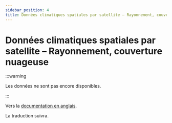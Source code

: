```yaml
---
sidebar_position: 4
title: Données climatiques spatiales par satellite – Rayonnement, couverture nuageuse
---
```


# Données climatiques spatiales par satellite – Rayonnement, couverture nuageuse

:::warning 

Les données ne sont pas encore disponibles.

:::

Vers la [documentation en anglais](https://opendatadocs.meteoswiss.ch/c-climate-data/c4-satellite-based-climate-data).

La traduction suivra.

